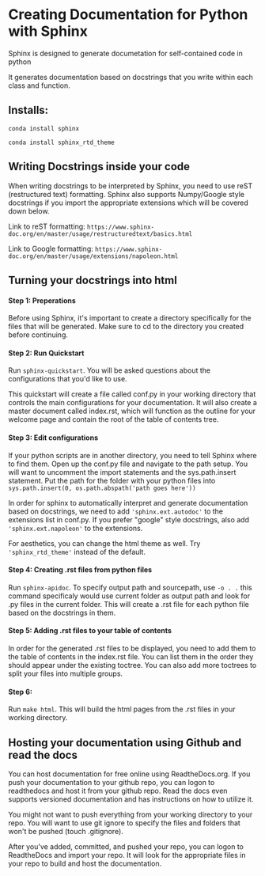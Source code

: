 # Creating Documentation for Python with Sphinx

Sphinx is designed to generate documetation for self-contained code in python

It generates documentation based on docstrings that you write within each class and function.


## Installs:

`conda install sphinx`

`conda install sphinx_rtd_theme` 


## Writing Docstrings inside your code

When writing docstrings to be interpreted by Sphinx, you need to use reST (restructured text) formatting. Sphinx also supports Numpy/Google style docstrings if you import the appropriate extensions which will be covered down below. 

Link to reST formatting: `https://www.sphinx-doc.org/en/master/usage/restructuredtext/basics.html`

Link to Google formatting: `https://www.sphinx-doc.org/en/master/usage/extensions/napoleon.html`


## Turning your docstrings into html

#### Step 1: Preperations

Before using Sphinx, it's important to create a directory specifically for the files that will be generated. Make sure to cd to the directory you created before continuing.

#### Step 2: Run Quickstart

Run `sphinx-quickstart`. You will be asked questions about the configurations that you'd like to use.

This quickstart will create a file called conf.py in your working directory that controls the main configurations for your documentation. It will also create a master document called index.rst, which will function as the outline for your welcome page and contain the root of the table of contents tree.

#### Step 3: Edit configurations

If your python scripts are in another directory, you need to tell Sphinx where to find them. Open up the conf.py file and navigate to the path setup. You will want to uncomment the import statements and the sys.path.insert statement. Put the path for the folder with your python files into `sys.path.insert(0, os.path.abspath('path goes here'))`

In order for sphinx to automatically interpret and generate documentation based on docstrings, we need to add `'sphinx.ext.autodoc'` to the extensions list in conf.py. If you prefer "google" style docstrings, also add `'sphinx.ext.napoleon'` to the extensions.

For aesthetics, you can change the html theme as well. Try `'sphinx_rtd_theme'` instead of the default.

#### Step 4: Creating .rst files from python files

Run `sphinx-apidoc`. To specify output path and sourcepath, use `-o . .` this command specificaly would use current folder as output path and look for .py files in the current folder. This will create a .rst file for each python file based on the docstrings in them. 

#### Step 5: Adding .rst files to your table of contents

In order for the generated .rst files to be displayed, you need to add them to the table of contents in the index.rst file. You can list them in the order they should appear under the existing toctree. You can also add more toctrees to split your files into multiple groups.


#### Step 6:

Run `make html`. This will build the html pages from the .rst files in your working directory.


## Hosting your documentation using Github and read the docs

You can host documentation for free online using ReadtheDocs.org. If you push your documentation to your github repo, you can logon to readthedocs and host it from your github repo. Read the docs even supports versioned documentation and has instructions on how to utilize it. 

You might not want to push everything from your working directory to your repo. You will want to use git ignore to specify the files and folders that won't be pushed (touch .gitignore). 

After you've added, committed, and pushed your repo, you can logon to ReadtheDocs and import your repo. It will look for the appropriate files in your repo to build and host the documentation.
